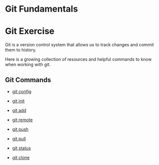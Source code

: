 # Git Fundamentals

# Git Exercise

Git is a version control system that allows us to track changes and commit them to history.

Here is a growing collection of resources and helpful commands to know when working with git.

## Git Commands
- [git config](./Commands/Config.md)

- [git init](./Commands/Init.md)

- [git add](./commands/Add.md)

- [git remote](./commands/Remote.md)

- [git push](./commands/Push.md)

- [git pull](./commands/Pull.md)

- [git status](./commands/Status.md)

- [git clone](./commands/Clone.md)